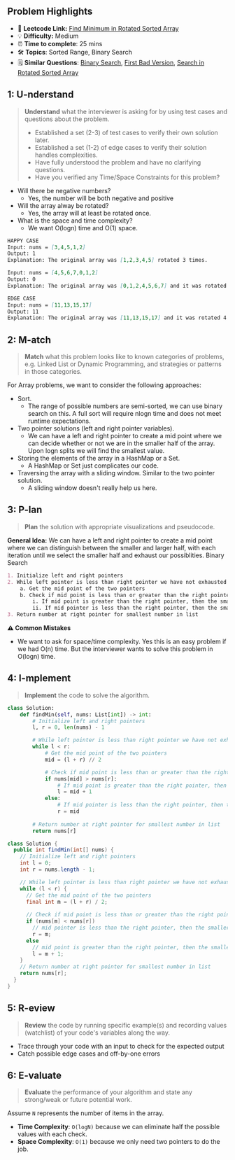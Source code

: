## Problem Highlights

* 🔗 **Leetcode Link:** [Find Minimum in Rotated Sorted Array](https://leetcode.com/problems/find-minimum-in-rotated-sorted-array/)
* 💡 **Difficulty:** Medium
* ⏰ **Time to complete**: 25 mins
* 🛠️ **Topics**: Sorted Range, Binary Search 
* 🗒️ **Similar Questions**: [Binary Search](https://leetcode.com/problems/binary-search/), [First Bad Version](https://leetcode.com/problems/first-bad-version/), [Search in Rotated Sorted Array](https://leetcode.com/problems/search-in-rotated-sorted-array/)
    
## 1: U-nderstand
 
> **Understand** what the interviewer is asking for by using test cases and questions about the problem.
> 
> - Established a set (2-3) of test cases to verify their own solution later.
> - Established a set (1-2) of edge cases to verify their solution handles complexities.
> - Have fully understood the problem and have no clarifying questions.
> - Have you verified any Time/Space Constraints for this problem?

- Will there be negative numbers?
    - Yes, the number will be both negative and positive
- Will the array alway be rotated?
    - Yes, the array will at least be rotated once. 
- What is the space and time complexity?
    - We want O(logn) time and O(1) space. 


```markdown
HAPPY CASE
Input: nums = [3,4,5,1,2]
Output: 1
Explanation: The original array was [1,2,3,4,5] rotated 3 times.

Input: nums = [4,5,6,7,0,1,2]
Output: 0
Explanation: The original array was [0,1,2,4,5,6,7] and it was rotated 4 times.

EDGE CASE
Input: nums = [11,13,15,17]
Output: 11
Explanation: The original array was [11,13,15,17] and it was rotated 4 times.
```   
    
## 2: M-atch

<!-- See https://docs.google.com/document/d/1hYT1hoOJ6pFIt8A5q-PIZmYP7pB4WqlzyUJgFx9x2mY/edit#heading=h.ya2de4n4zsds for list of algorithms based on question type-->

> **Match** what this problem looks like to known categories of problems, e.g. Linked List or Dynamic Programming, and strategies or patterns in those categories.

For Array problems, we want to consider the following approaches:

- Sort. 
    - The range of possible numbers are semi-sorted, we can use binary search on this. A full sort will require nlogn time and does not meet runtime expectations.
- Two pointer solutions (left and right pointer variables). 
    - We can have a left and right pointer to create a mid point where we can decide whether or not we are in the smaller half of the array. Upon logn splits we will find the smallest value.
- Storing the elements of the array in a HashMap or a Set. 
    - A HashMap or Set just complicates our code.
- Traversing the array with a sliding window. Similar to the two pointer solution. 
    - A sliding window doesn't really help us here.

## 3: P-lan

> **Plan** the solution with appropriate visualizations and pseudocode.

**General Idea:** We can have a left and right pointer to create a mid point where we can distinguish between the smaller and larger half, with each iteration until we select the smaller half and exhaust our possiblities. Binary Search


```markdown
1. Initialize left and right pointers
2. While left pointer is less than right pointer we have not exhausted the possible numbers
    a. Get the mid point of the two pointers 
    b. Check if mid point is less than or greater than the right pointer
        i. If mid point is greater than the right pointer, then the smaller half is the right half. Set the left pointer to mid pointer + 1.
        ii. If mid pointer is less than the right pointer, then the smaller half is the left half. Set the right pointer to the mid pointer 
3. Return number at right pointer for smallest number in list 
```

**⚠️ Common Mistakes**

* We want to ask for space/time complexity. Yes this is an easy problem if we had O(n) time. But the interviewer wants to solve this problem in O(logn) time.


## 4: I-mplement

> **Implement** the code to solve the algorithm.

```python
class Solution:
    def findMin(self, nums: List[int]) -> int:
        # Initialize left and right pointers
        l, r = 0, len(nums) - 1

        # While left pointer is less than right pointer we have not exhausted the possible numbers
        while l < r:
            # Get the mid point of the two pointers 
            mid = (l + r) // 2

            # Check if mid point is less than or greater than the right pointer
            if nums[mid] > nums[r]:
                # If mid point is greater than the right pointer, then the smaller half is the right half. Set the left pointer to mid pointer + 1.
                l = mid + 1
            else:
                # If mid pointer is less than the right pointer, then the smaller half is the left half. Set the right pointer to the mid pointer
                r = mid
        
        # Return number at right pointer for smallest number in list 
        return nums[r]
```
```java
class Solution {
  public int findMin(int[] nums) {
    // Initialize left and right pointers
    int l = 0;
    int r = nums.length - 1;

    // While left pointer is less than right pointer we have not exhausted the possible numbers 
    while (l < r) {
      // Get the mid point of the two pointers    
      final int m = (l + r) / 2;
      
      // Check if mid point is less than or greater than the right pointer
      if (nums[m] < nums[r])
        // mid pointer is less than the right pointer, then the smaller half is the left half. Set the right pointer to the mid pointer
        r = m;
      else
        // mid point is greater than the right pointer, then the smaller half is the right half. Set the left pointer to mid pointer + 1.
        l = m + 1;
    }
    // Return number at right pointer for smallest number in list 
    return nums[r];
  }
}
```
    
## 5: R-eview

> **Review** the code by running specific example(s) and recording values (watchlist) of your code's variables along the way.

- Trace through your code with an input to check for the expected output
- Catch possible edge cases and off-by-one errors

## 6: E-valuate

> **Evaluate** the performance of your algorithm and state any strong/weak or future potential work.

Assume `N` represents the number of items in the array.

* **Time Complexity**: `O(logN)` because we can eliminate half the possible values with each check.
* **Space Complexity**: `O(1)` because we only need two pointers to do the job.